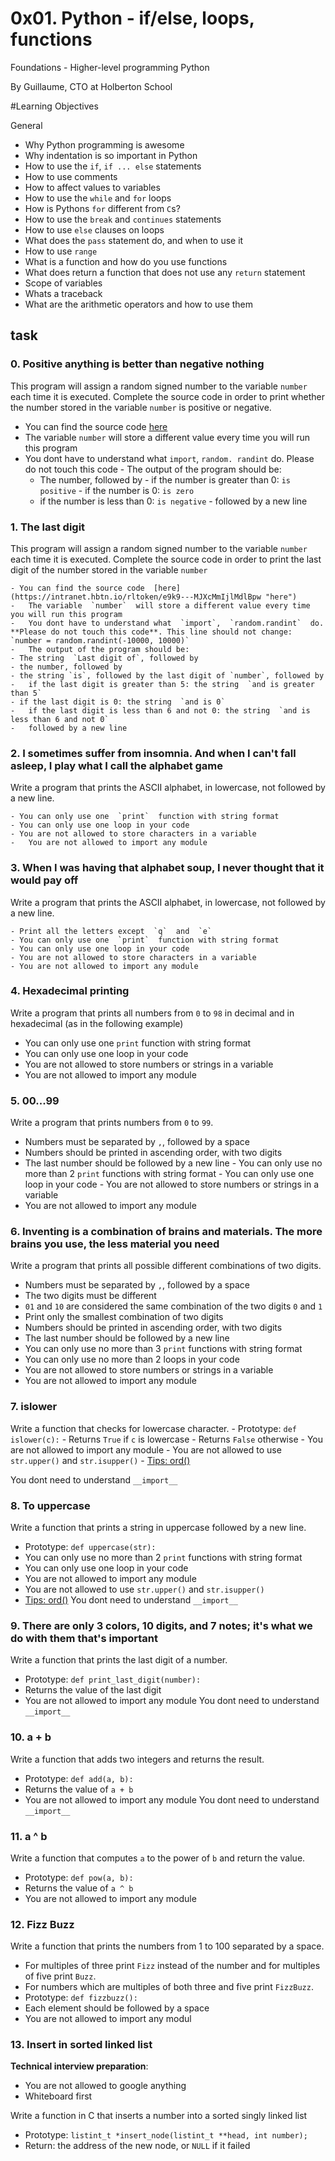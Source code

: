 # 0x01. Python - if/else, loops, functions

Foundations - Higher-level programming  Python

By Guillaume, CTO at Holberton School

#Learning Objectives

General 

 - Why Python programming is awesome
 -   Why indentation is so important in Python
 -   How to use the  `if`,  `if ... else`  statements
 -   How to use comments
 -   How to affect values to variables
 -   How to use the  `while`  and  `for`  loops
 -   How is Pythons  `for`  different from  `C`s?
 -   How to use the  `break`  and  `continues`  statements
 -   How to use  `else`  clauses on loops
 -   What does the  `pass`  statement do, and when to use it
 -   How to use  `range`
 -   What is a function and how do you use functions
 -   What does return a function that does not use any  `return`  statement
 -   Scope of variables
 -   Whats a traceback
 -   What are the arithmetic operators and how to use them

## task

### 0. Positive anything is better than negative nothing

This program will assign a random signed number to the variable  `number`  each time it is executed. Complete the source code in order to print whether the number stored in the variable  `number`  is positive or negative.

 -   You can find the source code  [here](https://intranet.hbtn.io/rltoken/2S3G4vOnRrWymCjKYd6Wew "here")
  -   The variable  `number`  will store a different value every time you will run this program
   -   You dont have to understand what  `import`,  `random. randint`  do. Please do not touch this code
    -   The output of the program should be:
        - The number, followed by
	 -   if the number is greater than 0:  `is positive`
	 -   if the number is 0:  `is zero`
         -   if the number is less than 0:  `is negative`
    -   followed by a new line
						         
### 1. The last digit
							 
This program will assign a random signed number to the variable `number` each time it is executed. Complete the source code in order to print the last digit of the number stored in the variable `number`
							       
	- You can find the source code  [here](https://intranet.hbtn.io/rltoken/e9k9---MJXcMmIjlMdlBpw "here")
	-   The variable  `number`  will store a different value every time you will run this program
	-   You dont have to understand what  `import`,  `random.randint`  do.  **Please do not touch this code**. This line should not change:  `number = random.randint(-10000, 10000)`
	-   The output of the program should be:
	- The string  `Last digit of`, followed by
	- the number, followed by
	- the string `is`, followed by the last digit of `number`, followed by
	-   if the last digit is greater than 5: the string  `and is greater than 5`
	- if the last digit is 0: the string  `and is 0`
	-   if the last digit is less than 6 and not 0: the string  `and is less than 6 and not 0`
	-   followed by a new line
															     

### 2. I sometimes suffer from insomnia. And when I can't fall asleep, I play what I call the alphabet game
															         
Write a program that prints the ASCII alphabet, in lowercase, not followed by a new line.
	
	- You can only use one  `print`  function with string format
	- You can only use one loop in your code
	- You are not allowed to store characters in a variable
	-   You are not allowed to import any module


### 3. When I was having that alphabet soup, I never thought that it would pay off

Write a program that prints the ASCII alphabet, in lowercase, not followed by a new line.
	
	- Print all the letters except  `q`  and  `e`
	- You can only use one  `print`  function with string format
	- You can only use one loop in your code
	- You are not allowed to store characters in a variable
	- You are not allowed to import any module


### 4. Hexadecimal printing

Write a program that prints all numbers from `0` to `98` in decimal and in hexadecimal (as in the following example)

 - You can only use one  `print`  function with string format
 - You can only use one loop in your code
 - You are not allowed to store numbers or strings in a variable
 - You are not allowed to import any module

### 5. 00...99
Write a program that prints numbers from `0` to `99`.

 - Numbers must be separated by  `,`, followed by a space
  -   Numbers should be printed in ascending order, with two digits
   -   The last number should be followed by a new line
    -   You can only use no more than 2  `print`  functions with string format
     -   You can only use one loop in your code
      -   You are not allowed to store numbers or strings in a variable
   - You are not allowed to import any module
### 6. Inventing is a combination of brains and materials. The more brains you use, the less material you need
       
Write a program that prints all possible different combinations of two digits.
   -  Numbers must be separated by  `,`, followed by a space
   -  The two digits must be different
   - `01`  and  `10`  are considered the same combination of the two digits  `0`  and  `1`
   -  Print only the smallest combination of two digits
   -  Numbers should be printed in ascending order, with two digits
   -  The last number should be followed by a new line
   -  You can only use no more than 3  `print`  functions with string format
   -  You can only use no more than 2 loops in your code
   -  You are not allowed to store numbers or strings in a variable
   -  You are not allowed to import any module
### 7. islower
   
Write a function that checks for lowercase character.
	- Prototype:  `def islower(c):`
	- Returns  `True`  if  `c`  is lowercase
	- Returns  `False`  otherwise
	- You are not allowed to import any module
	- You are not allowed to use  `str.upper()`  and  `str.isupper()`
	- [Tips: ord()](https://intranet.hbtn.io/rltoken/Wqb18-TGOnY9dZAWrWX03A "Tips: ord()")

You dont need to understand `__import__`

### 8. To uppercase
Write a function that prints a string in uppercase followed by a new line.

 - Prototype:  `def uppercase(str):`
 -   You can only use no more than 2  `print`  functions with string format
 -   You can only use one loop in your code
 -   You are not allowed to import any module
 -   You are not allowed to use  `str.upper()`  and  `str.isupper()`
 -   [Tips: ord()](https://intranet.hbtn.io/rltoken/Wqb18-TGOnY9dZAWrWX03A "Tips: ord()")
 You dont need to understand `__import__`

### 9. There are only 3 colors, 10 digits, and 7 notes; it's what we do with them that's important
Write a function that prints the last digit of a number.

 -  Prototype:  `def print_last_digit(number):`
 -   Returns the value of the last digit
 -   You are not allowed to import any module
 You dont need to understand `__import__`

### 10. a + b
Write a function that adds two integers and returns the result.

 - Prototype:  `def add(a, b):`
 -   Returns the value of  `a + b`
 -   You are not allowed to import any module
 You dont need to understand `__import__`

### 11. a ^ b
Write a function that computes `a` to the power of `b` and return the value.

 - Prototype:  `def pow(a, b):`
 -   Returns the value of  `a ^ b`
 -   You are not allowed to import any module

### 12. Fizz Buzz
Write a function that prints the numbers from 1 to 100 separated by a space.

 - For multiples of three print  `Fizz`  instead of the number and for multiples of five print  `Buzz`.
 -   For numbers which are multiples of both three and five print  `FizzBuzz`.
 -   Prototype:  `def fizzbuzz():`
 -   Each element should be followed by a space
 -   You are not allowed to import any modul

### 13. Insert in sorted linked list
**Technical interview preparation**:

 - You are not allowed to google anything
 -   Whiteboard first


 Write a function in C that inserts a number into a sorted singly linked list

 -   Prototype:  `listint_t *insert_node(listint_t **head, int number);`
 -   Return: the address of the new node, or  `NULL`  if it failed

